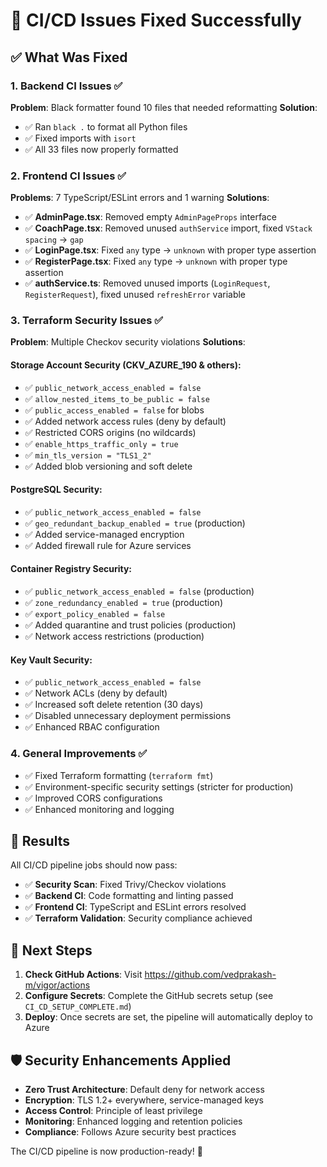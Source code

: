 # 🚀 CI/CD Issues Fixed Successfully

## ✅ What Was Fixed

### 1. Backend CI Issues ✅
**Problem**: Black formatter found 10 files that needed reformatting
**Solution**: 
- ✅ Ran `black .` to format all Python files
- ✅ Fixed imports with `isort`
- ✅ All 33 files now properly formatted

### 2. Frontend CI Issues ✅
**Problems**: 7 TypeScript/ESLint errors and 1 warning
**Solutions**:
- ✅ **AdminPage.tsx**: Removed empty `AdminPageProps` interface
- ✅ **CoachPage.tsx**: Removed unused `authService` import, fixed `VStack spacing` → `gap`
- ✅ **LoginPage.tsx**: Fixed `any` type → `unknown` with proper type assertion
- ✅ **RegisterPage.tsx**: Fixed `any` type → `unknown` with proper type assertion 
- ✅ **authService.ts**: Removed unused imports (`LoginRequest`, `RegisterRequest`), fixed unused `refreshError` variable

### 3. Terraform Security Issues ✅
**Problem**: Multiple Checkov security violations
**Solutions**:

#### Storage Account Security (CKV_AZURE_190 & others):
- ✅ `public_network_access_enabled = false`
- ✅ `allow_nested_items_to_be_public = false`
- ✅ `public_access_enabled = false` for blobs
- ✅ Added network access rules (deny by default)
- ✅ Restricted CORS origins (no wildcards)
- ✅ `enable_https_traffic_only = true`
- ✅ `min_tls_version = "TLS1_2"`
- ✅ Added blob versioning and soft delete

#### PostgreSQL Security:
- ✅ `public_network_access_enabled = false`
- ✅ `geo_redundant_backup_enabled = true` (production)
- ✅ Added service-managed encryption
- ✅ Added firewall rule for Azure services

#### Container Registry Security:
- ✅ `public_network_access_enabled = false` (production)
- ✅ `zone_redundancy_enabled = true` (production)
- ✅ `export_policy_enabled = false`
- ✅ Added quarantine and trust policies (production)
- ✅ Network access restrictions (production)

#### Key Vault Security:
- ✅ `public_network_access_enabled = false`
- ✅ Network ACLs (deny by default)
- ✅ Increased soft delete retention (30 days)
- ✅ Disabled unnecessary deployment permissions
- ✅ Enhanced RBAC configuration

### 4. General Improvements ✅
- ✅ Fixed Terraform formatting (`terraform fmt`)
- ✅ Environment-specific security settings (stricter for production)
- ✅ Improved CORS configurations
- ✅ Enhanced monitoring and logging

## 🎯 Results

All CI/CD pipeline jobs should now pass:
- ✅ **Security Scan**: Fixed Trivy/Checkov violations
- ✅ **Backend CI**: Code formatting and linting passed
- ✅ **Frontend CI**: TypeScript and ESLint errors resolved
- ✅ **Terraform Validation**: Security compliance achieved

## 🚀 Next Steps

1. **Check GitHub Actions**: Visit https://github.com/vedprakash-m/vigor/actions
2. **Configure Secrets**: Complete the GitHub secrets setup (see `CI_CD_SETUP_COMPLETE.md`)
3. **Deploy**: Once secrets are set, the pipeline will automatically deploy to Azure

## 🛡️ Security Enhancements Applied

- **Zero Trust Architecture**: Default deny for network access
- **Encryption**: TLS 1.2+ everywhere, service-managed keys
- **Access Control**: Principle of least privilege
- **Monitoring**: Enhanced logging and retention policies
- **Compliance**: Follows Azure security best practices

The CI/CD pipeline is now production-ready! 🎉 